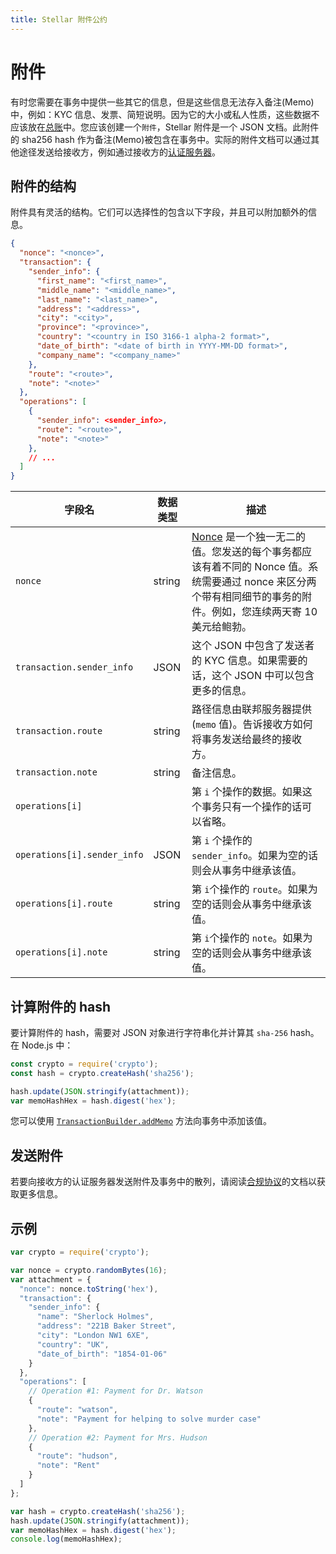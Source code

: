 ```yaml
---
title: Stellar 附件公约
---
```


# 附件

有时您需要在事务中提供一些其它的信息，但是这些信息无法存入备注(Memo)中，例如：KYC 信息、发票、简短说明。因为它的大小或私人性质，这些数据不应该放在[总账](./concepts/ledger.md)中。您应该创建一个`附件`，Stellar 附件是一个 JSON 文档。此附件的 sha256 hash 作为备注(Memo)被包含在事务中。实际的附件文档可以通过其他途径发送给接收方，例如通过接收方的[认证服务器](./compliance-protocol.md)。

## 附件的结构

附件具有灵活的结构。它们可以选择性的包含以下字段，并且可以附加额外的信息。

```json
{
  "nonce": "<nonce>",
  "transaction": {
    "sender_info": {
      "first_name": "<first_name>",
      "middle_name": "<middle_name>",
      "last_name": "<last_name>",
      "address": "<address>",
      "city": "<city>",
      "province": "<province>",
      "country": "<country in ISO 3166-1 alpha-2 format>",
      "date_of_birth": "<date of birth in YYYY-MM-DD format>",
      "company_name": "<company_name>"
    },
    "route": "<route>",
    "note": "<note>"
  },
  "operations": [
    {
      "sender_info": <sender_info>,
      "route": "<route>",
      "note": "<note>"
    },
    // ...
  ]
}
```

字段名 | 数据类型 | 描述 
-----|-----------|------------
`nonce` | string | [Nonce](https://en.wikipedia.org/wiki/Cryptographic_nonce) 是一个独一无二的值。您发送的每个事务都应该有着不同的 Nonce 值。系统需要通过 nonce 来区分两个带有相同细节的事务的附件。例如，您连续两天寄 10 美元给鲍勃。 
`transaction.sender_info` | JSON | 这个 JSON 中包含了发送者的 KYC 信息。如果需要的话，这个 JSON 中可以包含更多的信息。 
`transaction.route` | string | 路径信息由联邦服务器提供(`memo` 值)。告诉接收方如何将事务发送给最终的接收方。 
`transaction.note` | string | 备注信息。 
`operations[i]` | | 第 `i` 个操作的数据。如果这个事务只有一个操作的话可以省略。 
`operations[i].sender_info` | JSON | 第 `i` 个操作的 `sender_info`。如果为空的话则会从事务中继承该值。 
`operations[i].route` | string | 第 `i`个操作的 `route`。如果为空的话则会从事务中继承该值。 
`operations[i].note` | string | 第 `i`个操作的 `note`。如果为空的话则会从事务中继承该值。 

## 计算附件的 hash

要计算附件的 hash，需要对 JSON 对象进行字符串化并计算其 `sha-256` hash。在 Node.js 中：

```js
const crypto = require('crypto');
const hash = crypto.createHash('sha256');

hash.update(JSON.stringify(attachment));
var memoHashHex = hash.digest('hex');
```

您可以使用 [`TransactionBuilder.addMemo`](http://stellar.github.io/js-stellar-base/TransactionBuilder.html#addMemo) 方法向事务中添加该值。

## 发送附件

若要向接收方的认证服务器发送附件及事务中的散列，请阅读[合规协议](./compliance-protocol.md)的文档以获取更多信息。

## 示例

```js
var crypto = require('crypto');

var nonce = crypto.randomBytes(16);
var attachment = {
  "nonce": nonce.toString('hex'),
  "transaction": {
    "sender_info": {
      "name": "Sherlock Holmes",
      "address": "221B Baker Street",
      "city": "London NW1 6XE",
      "country": "UK",
      "date_of_birth": "1854-01-06"
    }
  },
  "operations": [
    // Operation #1: Payment for Dr. Watson
    {
      "route": "watson",
      "note": "Payment for helping to solve murder case"
    },
    // Operation #2: Payment for Mrs. Hudson
    {
      "route": "hudson",
      "note": "Rent"
    }
  ]
};

var hash = crypto.createHash('sha256');
hash.update(JSON.stringify(attachment));
var memoHashHex = hash.digest('hex');
console.log(memoHashHex);
```
